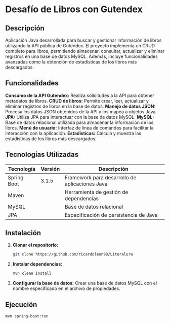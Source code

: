 # Desafío de Libros con Gutendex
## Descripción
Aplicación Java desarrollada para buscar y gestionar información de libros utilizando la API pública de Gutendex. El proyecto implementa un CRUD completo para libros, permitiendo almacenar, consultar, actualizar y eliminar registros en una base de datos MySQL. Además, incluye funcionalidades avanzadas como la obtención de estadísticas de los libros más descargados.

## Funcionalidades
**Consumo de la API Gutendex:** Realiza solicitudes a la API para obtener metadatos de libros.
**CRUD de libros:** Permite crear, leer, actualizar y eliminar registros de libros en la base de datos.
**Manejo de datos JSON:** Procesa los datos JSON obtenidos de la API y los mapea a objetos Java.
**JPA:** Utiliza JPA para interactuar con la base de datos MySQL.
**MySQL:** Base de datos relacional utilizada para almacenar la información de los libros.
**Menú de usuario:** Interfaz de línea de comandos para facilitar la interacción con la aplicación.
**Estadísticas:** Calcula y muestra las estadísticas de los libros más descargados.

## Tecnologías Utilizadas
| Tecnología | Versión | Descripción |
|---|---|---|
| Spring Boot | 3.1.5 | Framework para desarrollo de aplicaciones Java |
| Maven |  | Herramienta de gestión de dependencias |
| MySQL |  | Base de datos relacional |
| JPA |  | Especificación de persistencia de Java |

## Instalación
1. **Clonar el repositorio:**
   ```bash
   git clone https://github.com/ricardoleon98/Literalura
   ```
2. **Instalar dependencias:**
   ```bash
   mvn clean install
   ```
3. **Configurar la base de datos:**
   Crear una base de datos MySQL con el nombre especificado en el archivo de propiedades.

## Ejecución
   ```bash
   mvn spring-boot:run
   ```